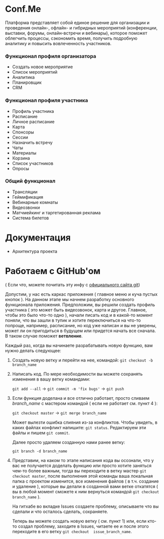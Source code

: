 # Conf.Me
Платформа представляет собой единое решение для организации и проведения онлайн-, офлайн- и гибридных мероприятий
(конференции, выставки, форумы, онлайн-встречи и вебинары), которое поможет облегчить процессы, сэкономить время, получить
подробную аналитику и повысить вовлеченность участников.
### Функционал профиля организатора
- Создать новое мероприятие
- Список мероприятий
- Аналитика
- Планировщик
- CRM
### Функционал профиля участника
- Профиль участника
- Расписание
- Личное расписание
- Карта
- Спонсоры
- Сессии
- Назначить встречу
- Чаты
- Материалы
- Корзина
- Список участников
- Опросы
### Общий функционал
- Трансляции
- Геймификация
- Вебинарные комнаты
- Видеозвонки
- Матчмейкинг и таргетированная реклама
- Система билетов
# Документация
- Архитектура проекта
# Работаем с GitHub'ом

( Если что, можете почитать эту инфу с [официального сайта git]( https://git-scm.com/book/ru/v2/%D0%92%D0%B5%D1%82%D0%B2%D0%BB%D0%B5%D0%BD%D0%B8%D0%B5-%D0%B2-Git-%D0%9E%D1%81%D0%BD%D0%BE%D0%B2%D1%8B-%D0%B2%D0%B5%D1%82%D0%B2%D0%BB%D0%B5%D0%BD%D0%B8%D1%8F-%D0%B8-%D1%81%D0%BB%D0%B8%D1%8F%D0%BD%D0%B8%D1%8F ))

Допустим, у нас есть каркас приложения ( главное меню и куча пустых кнопок ). На данном этапе мы начнем разработку основного функционала приложения.
Предположим, вы решили создать профиль участника ( это может быть видеозвонок, карта и другое. Главное, чтобы это было что-то одно ), начали писать код и в какой-то момент поняли, что вы зашли в тупик и хотите переключиться на что-то попроще, например, расписание, но код уже написан и вы не уверены, может ли он пригодиться в будущем или придется начать все сначала. В таком случае поможет **ветвление**.

Каждый раз, когда вы начинаете разрабатывать новую функцию, вам нужно делать следующее:
1. Создать новую ветку и перейти на нее, командой:
`git checkout -b branch_name`
2. Написать код. По мере необходимости вы можете сохранять изменения в вашу ветку командами:

    `git add --all` -> `git commit -m 'fix bugs'` -> `git push`
    
3. Если функция доделана и все отлично работает, просто сливаем *branch_name* с мастером командой ( если не работает см. пункт 4 ):
   
    `git checkout master` -> `git merge branch_name`

    Может вылезти ошибка слияния из-за конфликтов. Чтобы увидеть, в каких файлах конфликт напишите:
    `git status`. Редактируем эти файлы и пишем `git commit`.
 

    Далее просто удаляем созданную нами ранее ветку:

    `git branch -d branch_name`

4. Представим, на каком то этапе написания кода вы осознали, что у вас не получается доделать функцию или просто хотите заняться чем-то более важным, 
тогда вы переходите в ветку мастер
`git checkout master`, после выполнения этой команды ваша локальная папка с проектом изменится, все изменения файлов ( в т.ч. создание и удаление ), 
которые вы делали в созданной вами ветке откатятся ( вы в любой момент сможете к ним вернуться командой `git checkout branch_name` ).

     На гитхабе во вкладке Issues создаете проблему, описываете что вы сделали и что осталось сделать, сохраняете.

     Теперь вы можете создать новую ветку ( см. пункт 1) или, если кто-то создал проблему, заходите в Issues, читаете ее и после этого переходите в его ветку 
     `git checkout  issue_branch_name`.

